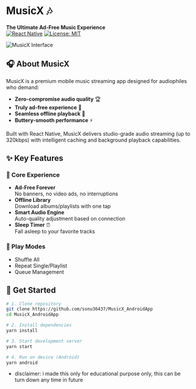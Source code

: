 # MusicX 🎶  
**The Ultimate Ad-Free Music Experience**  
[![React Native](https://img.shields.io/badge/React_Native-0.74-blue?logo=react)](https://reactnative.dev)
[![License: MIT](https://img.shields.io/badge/License-MIT-green)](https://opensource.org/licenses/MIT)

![MusicX Interface](https://via.placeholder.com/1200x400.png?text=MusicX+Player+Interface)

## 🎧 About MusicX
MusicX is a premium mobile music streaming app designed for audiophiles who demand:
- **Zero-compromise audio quality** 🏆
- **Truly ad-free experience** 🚫
- **Seamless offline playback** 💾
- **Buttery-smooth performance** ⚡

Built with React Native, MusicX delivers studio-grade audio streaming (up to 320kbps) with intelligent caching and background playback capabilities.

## ✨ Key Features
### 🎯 Core Experience
- **Ad-Free Forever**  
  No banners, no video ads, no interruptions
- **Offline Library**  
  Download albums/playlists with one tap
- **Smart Audio Engine**  
  Auto-quality adjustment based on connection
- **Sleep Timer** ⏰  
  Fall asleep to your favorite tracks



### 🔄 Play Modes
- Shuffle All
- Repeat Single/Playlist
- Queue Management


## 🚀 Get Started
```bash
# 1. Clone repository
git clone https://github.com/sonu36437/MusicX_AndroidApp
cd MusicX_AndroidApp

# 2. Install dependencies
yarn install

# 3. Start development server
yarn start

# 4. Run on device (Android)
yarn android
```
- disclaimer: i made this only for educational purpose only, this can be turn down any time in future 



